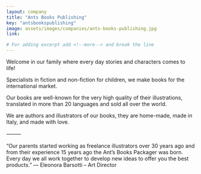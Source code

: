 ```yaml
---
layout: company
title: "Ants Books Publishing"
key: "antsbookspublishing"
image: assets/images/companies/ants-books-publishing.jpg
link: 

# For adding excerpt add <!--more--> and break the line
---
```

Welcome in our family where every day stories and characters comes to life!

Specialists in fiction and non-fiction for children, we make books for the international market.

Our books are well-known for the very high quality of their illustrations, translated in more than 20 languages and sold all over the world.

We are authors and illustrators of our books, they are home-made, made in Italy, and made with love.

⸻

“Our parents started working as freelance illustrators over 30 years ago and from their experience 15 years ago the Ant’s Books Packager was born. Every day we all work together to develop new ideas to offer you the best products.”
— Eleonora Barsotti – Art Director
<!--more-->
